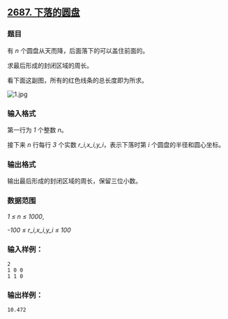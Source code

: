 ## [2687. 下落的圆盘](https://www.acwing.com/problem/content/2689/)

### 题目

有 *n* 个圆盘从天而降，后面落下的可以盖住前面的。

求最后形成的封闭区域的周长。

看下面这副图，所有的红色线条的总长度即为所求。

 ![1.jpg](https://cdn.acwing.com/media/article/image/2020/10/26/19_50785aa617-1.jpg)

### 输入格式

第一行为 *1* 个整数 *n*。

接下来 *n* 行每行 *3* 个实数 *r_i,x_i,y_i*，表示下落时第 *i* 个圆盘的半径和圆心坐标。

### 输出格式

输出最后形成的封闭区域的周长，保留三位小数。

### 数据范围

*1 ≤ n ≤ 1000*,

*-100 ≤ r_i,x_i,y_i ≤ 100*

### 输入样例：

```
2
1 0 0
1 1 0
```

### 输出样例：

```
10.472
```
